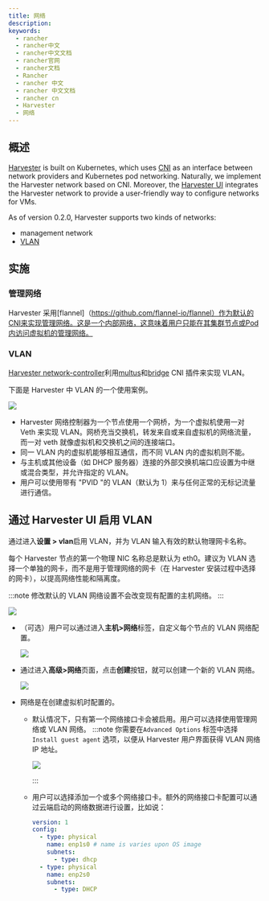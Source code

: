 ```yaml
---
title: 网络
description:
keywords:
  - rancher
  - rancher中文
  - rancher中文文档
  - rancher官网
  - rancher文档
  - Rancher
  - rancher 中文
  - rancher 中文文档
  - rancher cn
  - Harvester
  - 网络
---
```


## 概述

[Harvester](https://github.com/harvester/harvester) is built on Kubernetes, which uses [CNI](https://github.com/containernetworking/cni) as an interface between network providers and Kubernetes pod networking. Naturally, we implement the Harvester network based on CNI. Moreover, the [Harvester UI](https://github.com/harvester/harvester-ui) integrates the Harvester network to provide a user-friendly way to configure networks for VMs.

As of version 0.2.0, Harvester supports two kinds of networks:

- management network
- [VLAN](https://en.wikipedia.org/wiki/Virtual_LAN)

## 实施

### 管理网络

Harvester 采用[flannel]（https://github.com/flannel-io/flannel）作为默认的CNI来实现管理网络。这是一个内部网络，这意味着用户只能在其集群节点或Pod内访问虚拟机的管理网络。

### VLAN

[Harvester network-controller](https://github.com/harvester/harvester-network-controller)利用[multus](https://github.com/k8snetworkplumbingwg/multus-cni)和[bridge](https://www.cni.dev/plugins/current/main/bridge/) CNI 插件来实现 VLAN。

下面是 Harvester 中 VLAN 的一个使用案例。

![](/img/harvester/vlan-case.png)

- Harvester 网络控制器为一个节点使用一个网桥，为一个虚拟机使用一对 Veth 来实现 VLAN。网桥充当交换机，转发来自或来自虚拟机的网络流量，而一对 veth 就像虚拟机和交换机之间的连接端口。
- 同一 VLAN 内的虚拟机能够相互通信，而不同 VLAN 内的虚拟机则不能。
- 与主机或其他设备（如 DHCP 服务器）连接的外部交换机端口应设置为中继或混合类型，并允许指定的 VLAN。
- 用户可以使用带有 "PVID "的 VLAN（默认为 1）来与任何正常的无标记流量进行通信。

## 通过 Harvester UI 启用 VLAN

通过进入**设置 > vlan**启用 VLAN，并为 VLAN 输入有效的默认物理网卡名称。

每个 Harvester 节点的第一个物理 NIC 名称总是默认为 eth0。建议为 VLAN 选择一个单独的网卡，而不是用于管理网络的网卡（在 Harvester 安装过程中选择的网卡），以提高网络性能和隔离度。

:::note
修改默认的 VLAN 网络设置不会改变现有配置的主机网络。
:::

![](/img/harvester/enable-vlan.png)

- （可选）用户可以通过进入**主机>网络**标签，自定义每个节点的 VLAN 网络配置。

  ![](/img/harvester/node-network-configuration.png)

- 通过进入**高级>网络**页面，点击**创建**按钮，就可以创建一个新的 VLAN 网络。

  ![](/img/harvester/create-network.png)

- 网络是在创建虚拟机时配置的。

  - 默认情况下，只有第一个网络接口卡会被启用。用户可以选择使用管理网络或 VLAN 网络。
    :::note
    你需要在`Advanced Options` 标签中选择 `Install guest agent` 选项，以便从 Harvester 用户界面获得 VLAN 网络 IP 地址。

    ![](/img/harvester/vm-network-configuration.png)

    :::

  - 用户可以选择添加一个或多个网络接口卡。额外的网络接口卡配置可以通过云端启动的网络数据进行设置，比如说：

    ```YAML
    version: 1
    config:
      - type: physical
        name: enp1s0 # name is varies upon OS image
        subnets:
          - type: dhcp
      - type: physical
        name: enp2s0
        subnets:
          - type: DHCP
    ```
